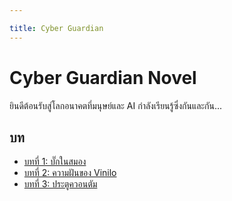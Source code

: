 ```yaml
---

title: Cyber Guardian
---
```


# Cyber Guardian Novel

ยินดีต้อนรับสู่โลกอนาคตที่มนุษย์และ AI กำลังเรียนรู้ซึ่งกันและกัน...

## บท

- [บทที่ 1: บั๊กในสมอง](story/chapter1/chapter1.md)
- [บทที่ 2: ความฝันของ Vinilo](story/chapter2/chapter2.md)
- [บทที่ 3: ประตูควอนตัม](story/chapter3/chapter3.md)
